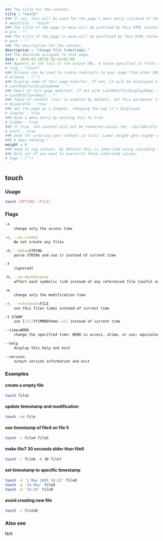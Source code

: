 ```yaml
---
### The title for the content.
title : "touch"
### If set, this will be used for the page's menu entry (instead of the `title` attribute)
# menuTitle : "touch"
### The title of the page in menu will be prefixed by this HTML content
# pre : ""
### The title of the page in menu will be postfixed by this HTML content
# post : ""
### The description for the content.
description : "change file timestamps."
### The datetime assigned to this page.
date : 2020-03-10T16:38:52+01:00
### Appears as the tail of the output URL. A value specified in front matter will override the segment of the URL based on the filename.
# slug : "touch"
### Aliases can be used to create redirects to your page from other URLs.
# aliases : [""]
### Display name of this page modifier. If set, it will be displayed in the footer.
# LastModifierDisplayName : ""
### Email of this page modifier. If set with LastModifierDisplayName, it will be displayed in the footer
# LastModifierEmail : ""
### Table of content (toc) is enabled by default. Set this parameter to true to disable it.
# disableToc : true
### Set the page as a chapter, changing the way it's displayed
# chapter : true
### Hide a menu entry by setting this to true
# hidden : true
### If true, the content will not be rendered unless the --buildDrafts flag is passed to the hugo command.
# draft : true
### Used for ordering your content in lists. Lower weight gets higher precedence. So content with lower weight will come first.
### 0 does nothing !
weight : 0
### Used to tag content. By default this is inherited using cascading from _index.md files
### Only set of you want to overwrite these inherited values.
# tags : [""]
---
```


## touch

### Usage

```bash
touch [OPTION] [FILE]
```

### Flags

```bash
-a
    change only the access time

-c, --no-create
    do not create any files

-d, --date=STRING
    parse STRING and use it instead of current time

-f
    (ignored)

-h, --no-dereference
    affect each symbolic link instead of any referenced file (useful only on systems that can change the timestamps of a symlink)

-m
    change only the modification time

-r, --reference=FILE
    use this files times instead of current time

-t STAMP
    use [[CC]YY]MMDDhhmm[.ss] instead of current time

--time=WORD
    change the specified time: WORD is access, atime, or use: equivalent to -a WORD is modify or mtime: equivalent to -m

--help
    display this help and exit

--version
    output version information and exit
```

### Examples

#### create a empty file

```bash
touch file1
```

#### update timestamp and modification

```bash
touch -am file
```

#### use timestamp of file4 on file 5

```bash
touch -r file4 file5
```

#### make file7 30 seconds older than file6

```bash
touch -r file6 -B 30 file7
```

#### set timestamp to specific timestamp

```bash
touch -d '1 May 2005 10:22' file8
touch -d '14 May' file9
touch -d '14:24' file9
```

#### avoid creating new file

```bash
touch -c file10
```

### Also see

N/A
